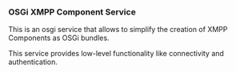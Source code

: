 ### OSGi XMPP Component Service

This is an osgi service that allows to simplify the creation of XMPP Components as OSGi bundles.

This service provides low-level functionality like connectivity and authentication.